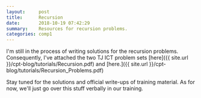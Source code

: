 ```yaml
---
layout:     post
title:      Recursion
date:       2018-10-19 07:42:29
summary:    Resources for recursion problems.
categories: comp1
---
```


I'm still in the process of writing solutions for the recursion
problems. Consequently, I've attached the two TJ ICT problem sets
[here]({{ site.url }}/cpt-blog/tutorials/Recursion.pdf) and
[here.]({{ site.url }}/cpt-blog/tutorials/Recursion_Problems.pdf)

Stay tuned for the solutions and official write-ups of training material.
As for now, we'll just go over this stuff verbally in our training.